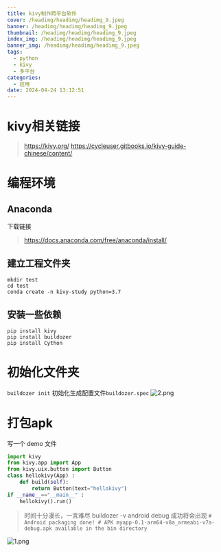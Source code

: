 ```yaml
---
title: kivy制作跨平台软件
cover: /headimg/headimg/headimg_9.jpeg
banner: /headimg/headimg/headimg_9.jpeg
thumbnail: /headimg/headimg/headimg_9.jpeg
index_img: /headimg/headimg/headimg_9.jpeg
banner_img: /headimg/headimg/headimg_9.jpeg
tags:
  - python
  - kivy
  - 多平台
categories:
  - 应用
date: 2024-04-24 13:12:51
---
```


# kivy相关链接

> https://kivy.org/
> https://cycleuser.gitbooks.io/kivy-guide-chinese/content/


# 编程环境

## Anaconda

下载链接
> https://docs.anaconda.com/free/anaconda/install/

## 建立工程文件夹

```shell
mkdir test
cd test
conda create -n kivy-study python=3.7
```

## 安装一些依赖

```shell
pip install kivy
pip install buildozer
pip install Cython
```

# 初始化文件夹
`buildozer init`
初始化生成配置文件`buildozer.spec`
![2.png](2.png)

# 打包apk

写一个 demo 文件

```py main.py
import kivy
from kivy.app import App
from kivy.uix.button import Button
class hellokivy(App) :
    def build(self):
        return Button(text="hellokivy")
if __name__=="__main__" :
    hellokivy().run()
```
> 时间十分漫长，一言难尽
buildozer -v android debug
成功将会出现 `# Android packaging done! # APK myapp-0.1-arm64-v8a_armeabi-v7a-debug.apk available in the bin directory`

![1.png](1.png)


<!-- 
Category：

理论：理论知识技能，技术
应用：应用笔记，实操
折腾：折腾折腾折腾折腾！(其实属于应用，但就是玩！)
方法：方法论（经验谈），如工程方法
工具：针对具体工具的介绍、使用方法、分析适用场景等；使用工具如何如何解决具体问题，应该放在「应用」里
作品：自己的作品（成品）、个人项目日志等
杂谈：生活碎碎念
自然科学：物理，化学，数学
其他：没法分类的东西

Tags

细分领域：机器之脉络(硬件),机器之魂魄(嵌入式软件,机器学习，算法等),机器之骨骼(结构),
形式：日志
具体内容：个人作品、方法论、随笔
语言：python C C# Java Html micropython 微信小程序
IDE：Arduino CUBEIDE Vscode
自然科学：代数 几何 概率 黑洞 白矮星 四维空间...
IC OR IDE : STM32 ESP32 ESP8266 C51 树莓派 RK3399 野火开发版 MIQI
模组：ws2812b
系统：Linux Windows macOS openwrt Docker   termux
游戏：MC
博客：hexo 主题 魔改
折腾系类：黑苹果，整服务器，termux

 -->


